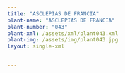 ```yaml
---
title: "ASCLEPIAS DE FRANCIA"
plant-name: "ASCLEPIAS DE FRANCIA"
plant-number: "043"
plant-xml: /assets/xml/plant043.xml
plant-img: /assets/img/plant043.jpg
layout: single-xml


---
```

